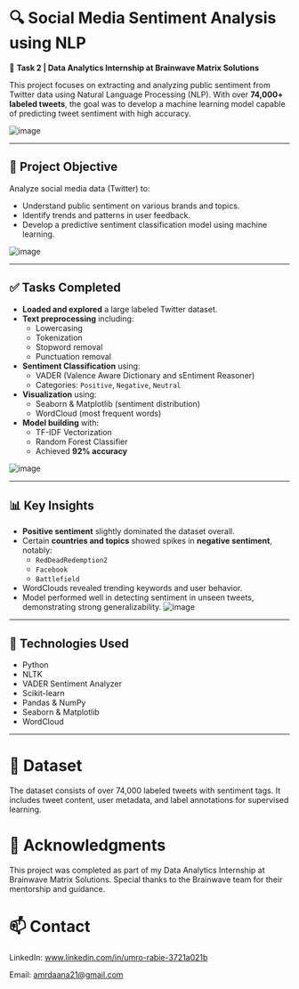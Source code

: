 # 🔍 Social Media Sentiment Analysis using NLP

📁 **Task 2 | Data Analytics Internship at Brainwave Matrix Solutions**

This project focuses on extracting and analyzing public sentiment from Twitter data using Natural Language Processing (NLP). With over **74,000+ labeled tweets**, the goal was to develop a machine learning model capable of predicting tweet sentiment with high accuracy.

 ![image](https://github.com/user-attachments/assets/f88b6f27-9773-4bbc-b621-143181ac36cc)

---

## 📌 Project Objective

Analyze social media data (Twitter) to:

- Understand public sentiment on various brands and topics.
- Identify trends and patterns in user feedback.
- Develop a predictive sentiment classification model using machine learning.

![image](https://github.com/user-attachments/assets/f572df55-7744-4da3-b823-412d8667b0ee)

---

## ✅ Tasks Completed

- **Loaded and explored** a large labeled Twitter dataset.
- **Text preprocessing** including:
  - Lowercasing
  - Tokenization
  - Stopword removal
  - Punctuation removal
- **Sentiment Classification** using:
  - VADER (Valence Aware Dictionary and sEntiment Reasoner)
  - Categories: `Positive`, `Negative`, `Neutral`
- **Visualization** using:
  - Seaborn & Matplotlib (sentiment distribution)
  - WordCloud (most frequent words)
- **Model building** with:
  - TF-IDF Vectorization
  - Random Forest Classifier
  - Achieved **92% accuracy**

![image](https://github.com/user-attachments/assets/26d6734f-3c37-47c9-8613-9ed800c15ae2)

---

## 📊 Key Insights

- **Positive sentiment** slightly dominated the dataset overall.
- Certain **countries and topics** showed spikes in **negative sentiment**, notably:
  - `RedDeadRedemption2`
  - `Facebook`
  - `Battlefield`
- WordClouds revealed trending keywords and user behavior.
- Model performed well in detecting sentiment in unseen tweets, demonstrating strong generalizability.
![image](https://github.com/user-attachments/assets/89a6a705-4690-46a1-bd05-88813c20900a)

---

## 🧠 Technologies Used

- Python
- NLTK
- VADER Sentiment Analyzer
- Scikit-learn
- Pandas & NumPy
- Seaborn & Matplotlib
- WordCloud

---
# 📁 Dataset
The dataset consists of over 74,000 labeled tweets with sentiment tags. It includes tweet content, user metadata, and label annotations for supervised learning.

# 🤝 Acknowledgments
This project was completed as part of my Data Analytics Internship at Brainwave Matrix Solutions. Special thanks to the Brainwave team for their mentorship and guidance.

# 📫 Contact

LinkedIn: www.linkedin.com/in/umro-rabie-3721a021b

Email: amrdaana21@gmail.com

